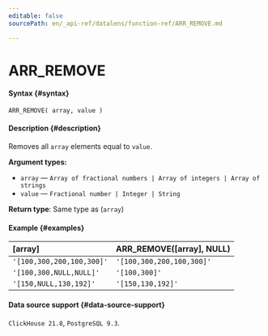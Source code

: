 ```yaml
---
editable: false
sourcePath: en/_api-ref/datalens/function-ref/ARR_REMOVE.md

---
```


# ARR_REMOVE



#### Syntax {#syntax}


```
ARR_REMOVE( array, value )
```

#### Description {#description}
Removes all `array` elements equal to `value`.

**Argument types:**
- `array` — `Array of fractional numbers | Array of integers | Array of strings`
- `value` — `Fractional number | Integer | String`


**Return type**: Same type as (`array`)

#### Example {#examples}



| **[array]**               | **ARR_REMOVE([array], NULL)**   |
|:--------------------------|:--------------------------------|
| `'[100,300,200,100,300]'` | `'[100,300,200,100,300]'`       |
| `'[100,300,NULL,NULL]'`   | `'[100,300]'`                   |
| `'[150,NULL,130,192]'`    | `'[150,130,192]'`               |




#### Data source support {#data-source-support}

`ClickHouse 21.8`, `PostgreSQL 9.3`.
